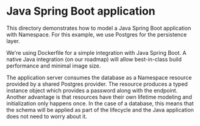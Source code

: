 # Java Spring Boot application

This directory demonstrates how to model a Java Spring Boot application with Namespace.
For this example, we use Postgres for the persistence layer.

We're using Dockerfile for a simple integration with Java Spring Boot.
A native Java integration (on our roadmap) will allow best-in-class build performance and minimal image size.

The application server consumes the database as a Namespace resource provided by a shared Postgres provider.
The resource produces a typed instance object which provides a password along with the endpoint.
Another advantage is that resources have their own lifetime modeling and initialization only happens once.
In the case of a database, this means that the schema will be applied as part of the lifecycle and the Java application does not need to worry about it.
